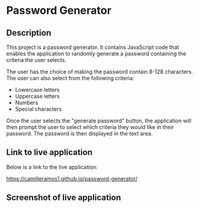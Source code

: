# Password Generator

## Description

This project is a password generator. It contains JavaScript code that enables the application to randomly generate a password containing the criteria the user selects. 

The user has the choice of making the password contain 8-128 characters. The user can also select from the following criteria: 
* Lowercase letters
* Uppercase letters
* Numbers
* Special characters

Once the user selects the "generate password" button, the application will then prompt the user to select which criteria they would like in their password. The password is then displayed in the text area.

## Link to live application

Below is a link to the live application:

https://camilleramos1.github.io/password-generator/

## Screenshot of live application


